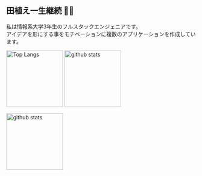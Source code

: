 ## 田植え一生継続 🌱👋
私は情報系大学3年生のフルスタックエンジェニアです。<br>
アイデアを形にする事をモチベーションに複数のアプリケーションを作成しています。

<p align="left"> 
  <img alt="Top Langs" height="150px" src="https://github-readme-stats.vercel.app/api/top-langs/?username=s1f102101615&layout=compact&show_icons=true&theme=" />
  <img alt="github stats" height="150px" src="https://github-readme-stats.vercel.app/api?username=s1f102101615&theme=show_icons=ture" />
  
</p>
<img alt="github stats" height="150px" src="https://github-profile-trophy.vercel.app/?username=s1f102101615&theme=Flat&column=7" />

